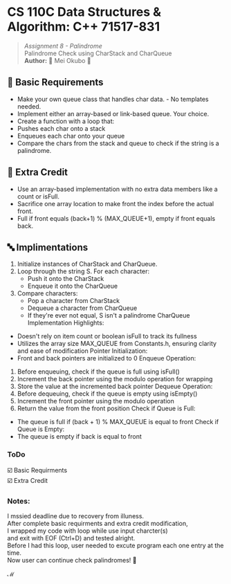 # CS 110C Data Structures & Algorithm: C++ 71517-831
> _Assignment 8 - Palindrome_ \
> Palindrome Check using CharStack and CharQueue \
> __Author:__ 🌻 Mei Okubo 🌻

## 🐝 Basic Requirements
- Make your own queue class that handles char data. - No templates needed.
- Implement either an array-based or link-based queue. Your choice.
- Create a function with a loop that:
- Pushes each char onto a stack
- Enqueues each char onto your queue
- Compare the chars from the stack and queue to check if the string is a palindrome.

## 🤟 Extra Credit
- Use an array-based implementation with no extra data members like a count or isFull.
- Sacrifice one array location to make front the index before the actual front.
- Full if front equals (back+1) % (MAX_QUEUE+1), empty if front equals back.

## 🔤 Implimentations
1. Initialize instances of CharStack and CharQueue.
2. Loop through the string S. For each character:
   - Push it onto the CharStack
   - Enqueue it onto the CharQueue
3. Compare characters:
   - Pop a character from CharStack
   - Dequeue a character from CharQueue
   - If they're ever not equal, S isn't a palindrome
CharQueue Implementation Highlights:
- Doesn't rely on item count or boolean isFull to track its fullness
- Utilizes the array size MAX_QUEUE from Constants.h, ensuring clarity and ease of modification
Pointer Initialization:
- Front and back pointers are initialized to 0
Enqueue Operation:
1. Before enqueuing, check if the queue is full using isFull()
2. Increment the back pointer using the modulo operation for wrapping
3. Store the value at the incremented back pointer
Dequeue Operation:
1. Before dequeuing, check if the queue is empty using isEmpty()
2. Increment the front pointer using the modulo operation
3. Return the value from the front position
Check if Queue is Full:
- The queue is full if (back + 1) % MAX_QUEUE is equal to front
Check if Queue is Empty:
- The queue is empty if back is equal to front

### ToDo
☑️ Basic Requirments \
☑️ Extra Credit


### Notes:
I mssied deadline due to recovery from illuness. \
After complete basic requirments and extra credit modification, \
I wrapped my code with loop while use input charcter(s) \
and exit with EOF (Ctrl+D) and tested alright. \
Before I had this loop, user needed to excute program each one entry at the time. \
Now user can continue check palindromes! 🎉

ℳ